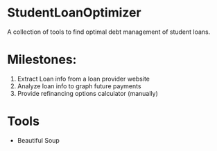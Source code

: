 # StudentLoanOptimizer
A collection of tools to find optimal debt management of student loans.

# Milestones:
1. Extract Loan info from a loan provider website
2. Analyze loan info to graph future payments
3. Provide refinancing options calculator (manually)

# Tools
- Beautiful Soup
